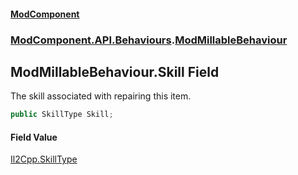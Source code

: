 #### [ModComponent](index.md 'index')
### [ModComponent.API.Behaviours](index.md#ModComponent.API.Behaviours 'ModComponent.API.Behaviours').[ModMillableBehaviour](ModMillableBehaviour.md 'ModComponent.API.Behaviours.ModMillableBehaviour')

## ModMillableBehaviour.Skill Field

The skill associated with repairing this item.

```csharp
public SkillType Skill;
```

#### Field Value
[Il2Cpp.SkillType](https://docs.microsoft.com/en-us/dotnet/api/Il2Cpp.SkillType 'Il2Cpp.SkillType')